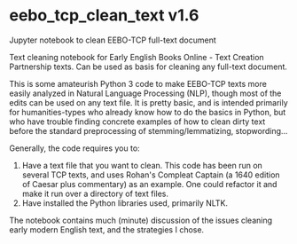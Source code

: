 # eebo_tcp_clean_text v1.6
Jupyter notebook to clean EEBO-TCP full-text document

Text cleaning notebook for Early English Books Online - Text Creation Partnership texts. Can be used as basis for cleaning any full-text document.

This is some amateurish Python 3 code to make EEBO-TCP texts more easily analyzed in Natural Language Processing (NLP), though most of the edits can be used on any text file. It is pretty basic, and is intended primarily for humanities-types who already know how to do the basics in Python, but who have trouble finding concrete examples of how to clean dirty text before the standard preprocessing of stemming/lemmatizing, stopwording...

Generally, the code requires you to:
1. Have a text file that you want to clean. This code has been run on several TCP texts, and uses Rohan's Compleat Captain (a 1640 edition of Caesar plus commentary) as an example. One could refactor it and make it run over a directory of text files.
2. Have installed the Python libraries used, primarily NLTK.

The notebook contains much (minute) discussion of the issues cleaning early modern English text, and the strategies I chose.
